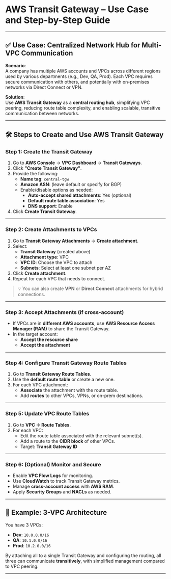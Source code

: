 # AWS Transit Gateway – Use Case and Step-by-Step Guide

---

## ✅ Use Case: Centralized Network Hub for Multi-VPC Communication

**Scenario**:  
A company has multiple AWS accounts and VPCs across different regions used by various departments (e.g., Dev, QA, Prod). Each VPC requires secure communication with others, and potentially with on-premises networks via Direct Connect or VPN.

**Solution**:  
Use **AWS Transit Gateway** as a **central routing hub**, simplifying VPC peering, reducing route table complexity, and enabling scalable, transitive communication between networks.

---

## 🛠️ Steps to Create and Use AWS Transit Gateway

### Step 1: Create the Transit Gateway

1. Go to **AWS Console** → **VPC Dashboard** → **Transit Gateways**.
2. Click **"Create Transit Gateway"**.
3. Provide the following:
   - **Name tag**: `central-tgw`
   - **Amazon ASN**: (leave default or specify for BGP)
   - Enable/disable options as needed:
     - **Auto-accept shared attachments**: Yes (optional)
     - **Default route table association**: Yes
     - **DNS support**: Enable
4. Click **Create Transit Gateway**.

---

### Step 2: Create Attachments to VPCs

1. Go to **Transit Gateway Attachments** → **Create attachment**.
2. Select:
   - **Transit Gateway** (created above)
   - **Attachment type**: VPC
   - **VPC ID**: Choose the VPC to attach
   - **Subnets**: Select at least one subnet per AZ
3. Click **Create attachment**.
4. Repeat for each VPC that needs to connect.

> 💡 You can also create **VPN** or **Direct Connect** attachments for hybrid connections.

---

### Step 3: Accept Attachments (if cross-account)

- If VPCs are in **different AWS accounts**, use **AWS Resource Access Manager (RAM)** to share the Transit Gateway.
- In the target account:
  - **Accept the resource share**
  - **Accept the attachment**

---

### Step 4: Configure Transit Gateway Route Tables

1. Go to **Transit Gateway Route Tables**.
2. Use the **default route table** or create a new one.
3. For each VPC attachment:
   - **Associate** the attachment with the route table.
   - Add **routes** to other VPCs, VPNs, or on-prem destinations.

---

### Step 5: Update VPC Route Tables

1. Go to **VPC → Route Tables**.
2. For each VPC:
   - Edit the route table associated with the relevant subnet(s).
   - Add a route to the **CIDR block** of other VPCs.
   - Target: **Transit Gateway ID**

---

### Step 6: (Optional) Monitor and Secure

- Enable **VPC Flow Logs** for monitoring.
- Use **CloudWatch** to track Transit Gateway metrics.
- Manage **cross-account access** with **AWS RAM**.
- Apply **Security Groups** and **NACLs** as needed.

---

## 🔁 Example: 3-VPC Architecture

You have 3 VPCs:
- **Dev**: `10.0.0.0/16`
- **QA**: `10.1.0.0/16`
- **Prod**: `10.2.0.0/16`

By attaching all to a single Transit Gateway and configuring the routing, all three can communicate **transitively**, with simplified management compared to VPC peering.

---